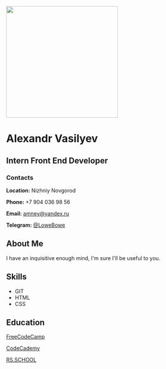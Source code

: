 <img src="https://sun9-35.userapi.com/impg/GFPOw2vc_AgAS9x8wzNvmngwBSd0-Bl2ouRSaA/9y2RkvVnwl0.jpg?size=1620x2160&quality=96&sign=a4bf2fb7104f35e2616808b38d24fca6&type=album" width="300" height="300" />

# Alexandr Vasilyev

## Intern Front End Developer

### Contacts

**Location:** Nizhniy Novgorod

**Phone:** +7 904 036 98 56

**Email:** amney@yandex.ru

**Telegram:** [@LoweBowe](https://t.me/LoweBowe)

## About Me

I have an inquisitive enough mind, I'm sure I'll be useful to you.

## Skills

- GIT
- HTML
- CSS

## Education

[FreeCodeCamp](https://freecodecamp.org)

[CodeCademy](codecademy.com)

[RS.SCHOOL](https://rs.school)


